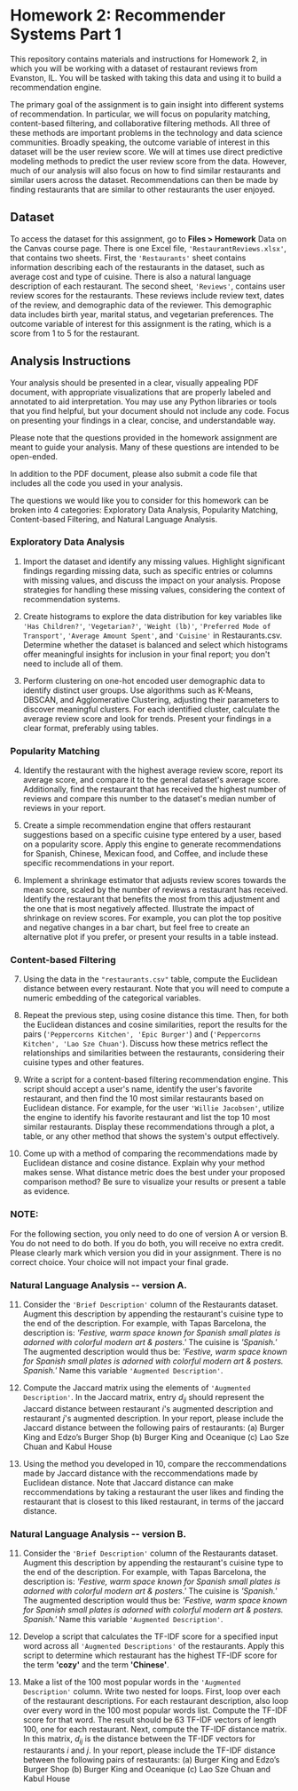 # Homework 2: Recommender Systems Part 1
This repository contains materials and instructions for Homework 2, in which you will be working with a dataset of restaurant reviews from Evanston, IL. You will be tasked with taking this data and using it to build a recommendation engine.

The primary goal of the assignment is to gain insight into different systems of recommendation. In particular, we will focus on popularity matching, content-based filtering, and collaborative filtering methods. All three of these methods are important problems in the technology and data science communities. Broadly speaking, the outcome variable of interest in this dataset will be the user review score. We will at times use direct predictive modeling methods to predict the user review score from the data. However, much of our analysis will also focus on how to find similar restaurants and similar users across the dataset. Recommendations can then be made by finding restaurants that are similar to other restaurants the user enjoyed.

## Dataset
To access the dataset for this assignment, go to **Files > Homework** Data on the Canvas course page. There is one Excel file, ``'RestaurantReviews.xlsx'``, that contains two sheets. First, the ``'Restaurants'`` sheet contains information describing each of the restaurants in the dataset, such as average cost and type of cuisine. There is also a natural language description of each restaurant. The second sheet, ``'Reviews'``, contains user review scores for the restaurants. These reviews include review text, dates of the review, and demographic data of the reviewer. This demographic data includes birth year, marital status, and vegetarian preferences. The outcome variable of interest for this assignment is the rating, which is a score from 1 to 5 for the restaurant.

## Analysis Instructions
Your analysis should be presented in a clear, visually appealing PDF document, with appropriate visualizations that are properly labeled and annotated to aid interpretation. You may use any Python libraries or tools that you find helpful, but your document should not include any code. Focus on presenting your findings in a clear, concise, and understandable way.

Please note that the questions provided in the homework assignment are meant to guide your analysis. Many of these questions are intended to be open-ended.

In addition to the PDF document, please also submit a code file that includes all the code you used in your analysis.

The questions we would like you to consider for this homework can be broken into 4 categories: Exploratory Data Analysis, Popularity Matching, Content-based Filtering, and Natural Language Analysis.

### Exploratory Data Analysis
1. Import the dataset and identify any missing values. Highlight significant findings regarding missing data, such as specific entries or columns with missing values, and discuss the impact on your analysis. Propose strategies for handling these missing values, considering the context of recommendation systems.

2. Create histograms to explore the data distribution for key variables like ``'Has Children?'``, ``'Vegetarian?'``, ``'Weight (lb)'``, ``'Preferred Mode of Transport'``, ``'Average Amount Spent'``, and ``'Cuisine'`` in Restaurants.csv. Determine whether the dataset is balanced and select which histograms offer meaningful insights for inclusion in your final report; you don't need to include all of them.

3. Perform clustering on one-hot encoded user demographic data to identify distinct user groups. Use algorithms such as K-Means, DBSCAN, and Agglomerative Clustering, adjusting their parameters to discover meaningful clusters. For each identified cluster, calculate the average review score and look for trends. Present your findings in a clear format, preferably using tables.
   
### Popularity Matching
4. Identify the restaurant with the highest average review score, report its average score, and compare it to the general dataset's average score. Additionally, find the restaurant that has received the highest number of reviews and compare this number to the dataset's median number of reviews in your report. 

5. Create a simple recommendation engine that offers restaurant suggestions based on a specific cuisine type entered by a user, based on a popularity score. Apply this engine to generate recommendations for Spanish, Chinese, Mexican food, and Coffee, and include these specific recommendations in your report.

6. Implement a shrinkage estimator that adjusts review scores towards the mean score, scaled by the number of reviews a restaurant has received. Identify the restaurant that benefits the most from this adjustment and the one that is most negatively affected. Illustrate the impact of shrinkage on review scores. For example, you can plot the top positive and negative changes in a bar chart, but feel free to create an alternative plot if you prefer, or present your results in a table instead.

### Content-based Filtering

7. Using the data in the ``"restaurants.csv"`` table, compute the Euclidean distance between every restaurant. Note that you will need to compute a numeric embedding of the categorical variables.

8. Repeat the previous step, using cosine distance this time. Then, for both the Euclidean distances and cosine similarities, report the results for the pairs (``'Peppercorns Kitchen', 'Epic Burger'``) and (``'Peppercorns Kitchen', 'Lao Sze Chuan'``). Discuss how these metrics reflect the relationships and similarities between the restaurants, considering their cuisine types and other features.

9. Write a script for a content-based filtering recommendation engine. This script should accept a user's name, identify the user's favorite restaurant, and then find the 10 most similar restaurants based on Euclidean distance. For example, for the user ``'Willie Jacobsen'``, utilize the engine to identify his favorite restaurant and list the top 10 most similar restaurants. Display these recommendations through a plot, a table, or any other method that shows the system's output effectively.

10. Come up with a method of comparing the recommendations made by Euclidean distance and cosine distance. Explain why your method makes sense. What distance metric does the best under your proposed comparison method? Be sure to visualize your results or present a table as evidence.

### NOTE: 
For the following section, you only need to do one of version A or version B. You do not need to do both. If you do both, you will receive no extra credit. Please clearly mark which version you did in your assignment. There is no correct choice. Your choice will not impact your final grade. 

### Natural Language Analysis -- version A. 
11. Consider the ``'Brief Description'`` column of the Restaurants dataset. Augment this description by appending the restaurant's cuisine type to the end of the description. For example, with Tapas Barcelona, the description is: *'Festive, warm space known for Spanish small plates is adorned with colorful modern art & posters.'* The cuisine is *'Spanish.'* The augmented description would thus be: *'Festive, warm space known for Spanish small plates is adorned with colorful modern art & posters. Spanish.'* Name this variable ``'Augmented Description'``.

12. Compute the Jaccard matrix using the elements of ``'Augmented Description'``. In the Jaccard matrix, entry $d_{ij}$ should represent the Jaccard distance between restaurant $i$'s augmented description and restaurant $j$'s augmented description. In your report, please include the Jaccard distance between the following pairs of restaurants: 
(a) Burger King and Edzo’s Burger Shop
(b) Burger King and Oceanique
(c) Lao Sze Chuan and Kabul House

13. Using the method you developed in 10, compare the reccommendations made by Jaccard distance with the reccommendations made by Euclidean distance. Note that Jaccard distance can make reccommendations by taking a restaurant the user likes and finding the restaurant that is closest to this liked restaurant, in terms of the jaccard distance. 


### Natural Language Analysis -- version B. 
11. Consider the ``'Brief Description'`` column of the Restaurants dataset. Augment this description by appending the restaurant's cuisine type to the end of the description. For example, with Tapas Barcelona, the description is: *'Festive, warm space known for Spanish small plates is adorned with colorful modern art & posters.'* The cuisine is *'Spanish.'* The augmented description would thus be: *'Festive, warm space known for Spanish small plates is adorned with colorful modern art & posters. Spanish.'* Name this variable ``'Augmented Description'``.

12. Develop a script that calculates the TF-IDF score for a specified input word across all ``'Augmented Descriptions'`` of the restaurants. Apply this script to determine which restaurant has the highest TF-IDF score for the term **'cozy'** and the term **'Chinese'**.

13. Make a list of the 100 most popular words in the ``'Augmented Description'`` column. Write two nested for loops. First, loop over each of the restaurant descriptions. For each restaurant description, also loop over every word in the 100 most popular words list. Compute the TF-IDF score for that word. The result should be 63 TF-IDF vectors of length 100, one for each restaurant. Next, compute the TF-IDF distance matrix. In this matrix, $d_{ij}$ is the distance between the TF-IDF vectors for restaurants $i$ and $j$. In your report, please include the TF-IDF distance between the following pairs of restaurants: 
(a) Burger King and Edzo’s Burger Shop
(b) Burger King and Oceanique
(c) Lao Sze Chuan and Kabul House

